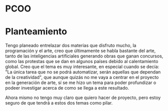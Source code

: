 # PCOO

# Planteamiento
Tengo planeado entrelazar dos materias que disfruto mucho, la programación y el arte, creo que últimamente se habla bastante del arte, tanto de las inteligencias artificiales generando obras que ganan concursos, como las protestas que se dan en algunos países debido al calentamiento global. Creo que el tema es muy interesante, en especial cuando se decía: "La única tarea que no se podrá automatizar, serán aquellas que dependan de la creatividad", que aunque quizás no me vaya a centrar en el proyecto en la generación de arte, sí se me hizo un tema para poder profundizar o podeer investigar acerca de como se llega a este resultado.

Ahora mismo no tengo muy claro que quiero hacer de proyecto, pero estoy seguro de que tendrá a estos dos temas como pilar.
